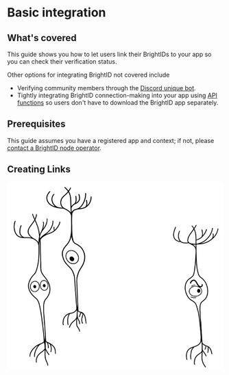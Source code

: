 # Basic integration

## What's covered
This guide shows you how to let users link their BrightIDs to your app so you can check their verification status.

Other options for integrating BrightID not covered include
* Verifying community members through the [Discord unique bot](https://github.com/ShenaniganDApp/brightid-discord-bot).
* Tightly integrating BrightID connection-making into your app using [API functions](../../node-api) so users don't have to download the BrightID app separately.

## Prerequisites
This guide assumes you have a registered app and context; if not, please [contact a BrightID node operator](https://dev.brightid.org/#step-1).

## Creating Links
![](../assets/images/neurons-white-bg.png)